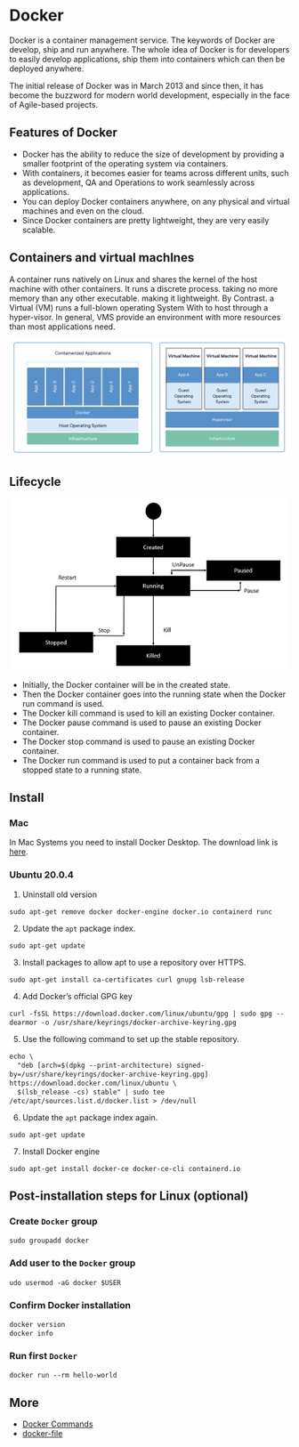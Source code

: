 # Docker

Docker is a container management service. The keywords of Docker are develop, ship and run anywhere. The whole idea of Docker is for developers to easily develop applications, ship them into containers which can then be deployed anywhere.

The initial release of Docker was in March 2013 and since then, it has become the buzzword for modern world development, especially in the face of Agile-based projects.

## Features of Docker
- Docker has the ability to reduce the size of development by providing a smaller footprint of the operating system via containers.
- With containers, it becomes easier for teams across different units, such as development, QA and Operations to work seamlessly across applications.
- You can deploy Docker containers anywhere, on any physical and virtual machines and even on the cloud.
- Since Docker containers are pretty lightweight, they are very easily scalable.

## Containers and virtual machlnes 
A container runs natively on Linux and shares the kernel of the host machine with other containers. It runs a discrete 
process. taking no more memory than any other executable. making it lightweight. 
By Contrast. a Virtual (VM) runs a full-blown operating System With to host 
through a hyper-visor. In general, VMS provide an environment with more resources than most applications need. 

![vm_vs_docker](images/vm_vs_docker.png)

## Lifecycle

![docker_life_cycle](images/docker_life_cycle.png)

- Initially, the Docker container will be in the created state.
- Then the Docker container goes into the running state when the Docker run command is used.
- The Docker kill command is used to kill an existing Docker container.
- The Docker pause command is used to pause an existing Docker container.
- The Docker stop command is used to pause an existing Docker container.
- The Docker run command is used to put a container back from a stopped state to a running state.



## Install

### Mac

In Mac Systems you need to install Docker Desktop. The download link is [here](https://docs.docker.com/desktop/mac/install/).

### Ubuntu 20.0.4
1. Uninstall old version

```shell
sudo apt-get remove docker docker-engine docker.io containerd runc
```

2. Update the `apt` package index.

```shell
sudo apt-get update
```

3. Install packages to allow apt to use a repository over HTTPS.

```shell
sudo apt-get install ca-certificates curl gnupg lsb-release
```
4. Add Docker’s official GPG key

```shell
curl -fsSL https://download.docker.com/linux/ubuntu/gpg | sudo gpg --dearmor -o /usr/share/keyrings/docker-archive-keyring.gpg
```

5. Use the following command to set up the stable repository.

```shell
echo \
  "deb [arch=$(dpkg --print-architecture) signed-by=/usr/share/keyrings/docker-archive-keyring.gpg] https://download.docker.com/linux/ubuntu \
  $(lsb_release -cs) stable" | sudo tee /etc/apt/sources.list.d/docker.list > /dev/null
```

6. Update the `apt` package index again.

```shell
sudo apt-get update
```

7. Install Docker engine

```shell
sudo apt-get install docker-ce docker-ce-cli containerd.io
```



## Post-installation steps for Linux (optional)

### Create `Docker` group
```shell
sudo groupadd docker
```

### Add user to the `Docker` group
```shell
udo usermod -aG docker $USER
```

### Confirm Docker installation
```shell
docker version
docker info
```

### Run first `Docker`
```shell
docker run --rm hello-world
```

## More
- [Docker Commands](docker-commands.md)
- [docker-file](docker-file.md)

